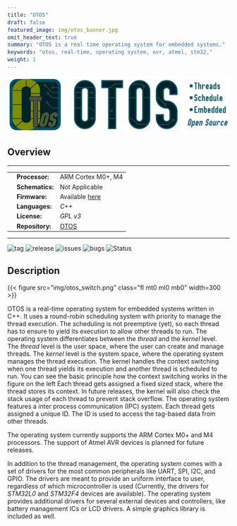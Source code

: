 ```yaml
---
title: "OTOS"
draft: false
featured_image: img/otos_banner.jpg
omit_header_text: true
summary: "OTOS is a real time operating system for embedded systems."
keywords: "otos, real-time, operating system, avr, atmel, stm32,"
weight: 1
---
```


![OTOS Logo Header](img/otos_header.png)

## Overview

---

<table class="left w-100">
    <tr>
        <td class="pr0 tl"><i class="da fa-microchip"></i></td>
        <td><b>Processor:</b></td>
        <td class="tr">ARM Cortex M0+, M4</td>
    </tr>
    <tr>
        <td class="pr0 tl"><i class="da fa-map-o"></i></td>
        <td><b>Schematics:</b></td>
        <td class="tr">
            <i class="fa fa-times dark-red"></i>
            Not Applicable
        </td>
    </tr>
    <tr>
        <td class="pr0 tl"><i class="da fa-code"></i></td>
        <td><b>Firmware:</b></td>
        <td class="tr">
            <i class="fa fa-check green"></i>
                Available
            <a href="https://github.com/SebastianOberschwendtner/OTOS" target="_blank">
                here
                <i class="fa fa-external-link"></i>
            </a>
        </td>
    </tr>
    <tr>
        <td class="pr0 tl"><i class="da fa-flag-o"></i></td>
        <td><b>Languages:</b></td>
        <td class="tr"><i>C++</i></td>
    </tr>
    <tr>
        <td class="pr0 tl"><i class="da fa-key"></i></td>
        <td><b>License:</b></td>
        <td class="tr"><i>GPL v3</i></td>
    </tr>
    <tr>
        <td class="pr0 tl"><i class="da fa-github"></i></td>
        <td><b>Repository:</b></td>
        <td class="tr">
        <a href="https://github.com/SebastianOberschwendtner/OTOS" target="_blank">OTOS <i class="fa fa-external-link"></i></a>
        </td>
    </tr>
</table>

---

![tag](https://img.shields.io/github/v/tag/SebastianOberschwendtner/otos?color=green)
![release](https://img.shields.io/github/v/release/SebastianOberschwendtner/otos?color=green)
![issues](https://img.shields.io/github/issues-raw/SebastianOberschwendtner/otos)
![bugs](https://img.shields.io/github/issues/SebastianOberschwendtner/otos/bug?color=red)
![Status](https://img.shields.io/badge/status-Developing-yellowgreen)

## Description

<div class="overflow-auto">

{{< figure src="img/otos_switch.png" class="fl mt0 ml0 mb0" width=300 >}}

OTOS is a real-time operating system for embedded systems written in C++.
It uses a round-robin scheduling system with priority to manage the thread execution.
The scheduling is not preemptive (yet), so each thread has to ensure to yield its execution to allow other threads to run.
The operating system differentiates between the *thread* and the *kernel* level.
The *thread* level is the user space, where the user can create and manage threads.
The *kernel* level is the system space, where the operating system manages the thread execution.
The kernel handles the context switching when one thread yields its execution and another thread is scheduled to run.
You can see the basic principle how the context switching works in the figure on the left
Each thread gets assigned a fixed sized stack, where the thread stores its context.
In future releases, the kernel will also check the stack usage of each thread to prevent stack overflow.
The operating system features a inter process communication (IPC) system.
Each thread gets assigned a unique ID.
The ID is used to access the tag-based data from other threads.

The operating system currently supports the ARM Cortex M0+ and M4 processors.
The support of Atmel AVR devices is planned for future releases.

In addition to the thread management, the operating system comes with a set of drivers for the most common peripherals like UART, SPI, I2C, and GPIO.
The drivers are meant to provide an uniform interface to user, regardless of which microcontroller is used (Currently, the drivers for *STM32L0* and *STM32F4* devices are available).
The operating system provides additional drivers for several external devices and controllers, like battery management ICs or LCD drivers.
A simple graphics library is included as well.
</div>
